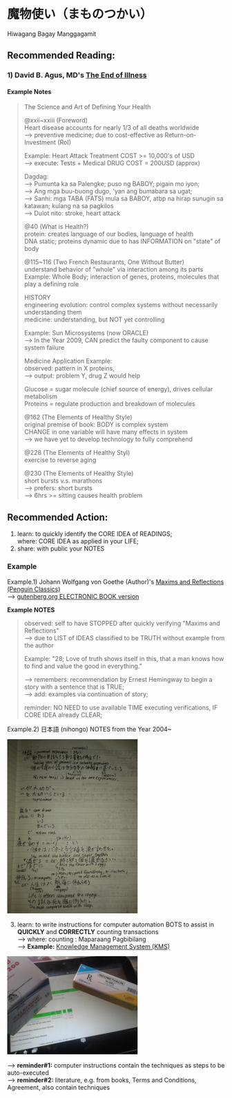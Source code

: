 # 魔物使い（まものつかい）
Hiwagang Bagay Manggagamit

## Recommended Reading:
### 1) David B. Agus, MD's [The End of Illness](https://www.amazon.com/End-Illness-David-Agus-M-D/dp/145161019X)

#### Example Notes

> The Science and Art of Defining Your Health<br/>
> 
> @xxii~xxiii (Foreword)<br/>
> Heart disease accounts for nearly 1/3 of all deaths worldwide<br/>
> --> preventive medicine; due to cost-effective as Return-on-Investment (RoI)<br/>
>
> Example: Heart Attack Treatment COST >= 10,000's of USD<br/>
> --> execute: Tests + Medical DRUG COST = 200USD (approx)<br/>
>
> Dagdag:<br/>
> --> Pumunta ka sa Palengke; puso ng BABOY; pigain mo iyon;<br/>
> --> Ang mga buu-buong dugo, 'yan ang bumabara sa ugat;<br/>
> --> Sanhi: mga TABA (FATS) mula sa BABOY, atbp na hirap sunugin sa katawan; kulang na sa pagkilos  
> --> Dulot nito: stroke, heart attack<br/>
>
> @40 (What is Health?)<br/>
> protein: creates language of our bodies, language of health<br/>
> DNA static; proteins dynamic due to has INFORMATION on "state" of body<br/>
>
> @115~116 (Two French Restaurants, One Without Butter)<br/>
> understand behavior of "whole" via interaction among its parts<br/>
> Example: Whole Body; interaction of genes, proteins, molecules that play a defining role<br/>
> 
> HISTORY <br/>
> engineering evolution: control complex systems without necessarily understanding them<br/>
> medicine: understanding, but NOT yet controlling<br/>
>
> Example: Sun Microsystems (now ORACLE)<br/>
> --> In the Year 2009, CAN predict the faulty component to cause system failure<br/>
> 
> Medicine Application Example:<br/>
> observed: pattern in X proteins, <br/>
> --> output: problem Y, drug Z would help <br/>
>
> Glucose = sugar molecule (chief source of energy), drives cellular metabolism<br/>
> Proteins = regulate production and breakdown of molecules<br/>
>
> @162 (The Elements of Healthy Style)<br/>
> original premise of book: BODY is complex system<br/>
> CHANGE in one variable will have many effects in system<br/>
> --> we have yet to develop technology to fully comprehend<br/>
>
> @228 (The Elements of Healthy Styl)<br/>
> exercise to reverse aging<br/>
>
> @230 (The Elements of Healthy Style)<br/>
> short bursts v.s. marathons<br/>
> --> prefers: short bursts <br/>
> --> 6hrs >= sitting causes health problem<br/>

## Recommended Action:
1) learn: to quickly identify the CORE IDEA of READINGS;<br/>
where: CORE IDEA as applied in your LIFE;<br/>
2) share: with public your NOTES<br/>

### Example
Example.1) Johann Wolfgang von Goethe (Author)'s [Maxims and Reflections (Penguin Classics)](https://www.amazon.com/Maxims-Reflections-Penguin-Classics-Wolfgang/dp/0140447202)<br/>
--> [gutenberg.org ELECTRONIC BOOK version](https://www.gutenberg.org/files/33670/33670-h/33670-h.htm)<br/>

<b>Example NOTES</b>
> observed: self to have STOPPED after quickly verifying "Maxims and Reflections"<br/>
> --> due to LIST of IDEAS classified to be TRUTH without example from the author<br/>
>
> Example: "28; Love of truth shows itself in this, that a man knows how to find and value the good in everything."<br/>
>
> --> remembers: recommendation by Ernest Hemingway to begin a story with a sentence that is TRUE;<br/>
> --> add: examples via continuation of story;<br/>
>
> reminder: NO NEED to use available TIME executing verifications, IF CORE IDEA already CLEAR;

Example.2) 日本語 (nihongo) NOTES from the Year 2004~

<img src="https://github.com/masarapmabuhay/-/blob/main/res/nihongoNotes20220410T1601.jpg" width="60%">

3) learn: to write instructions for computer automation BOTS to assist in <b>QUICKLY</b> and <b>CORRECTLY</b> counting transactions<br/>
--> where: counting : Maparaang Pagbibilang<br/>
--> <b>Example:</b> [Knowledge Management System (KMS)](https://github.com/usbong/KMS)<br/>

<img src="https://github.com/usbong/KMS/blob/master/Notes/res/exampleTabletPCSoftwareHardwareWithMedItemBoxTechnique20220314T1158.jpg" width="60%">


--> <b>reminder#1:</b> computer instructions contain the techniques as steps to be auto-executed<br/> 
--> <b>reminder#2:</b> literature, e.g. from books, Terms and Conditions, Agreement, also contain techniques 
